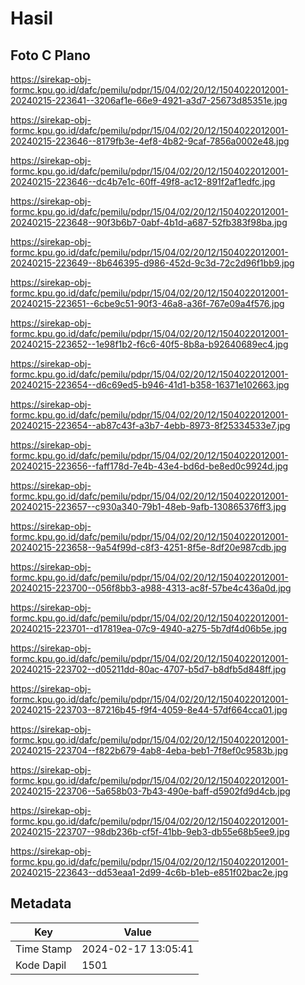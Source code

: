 # Hasil

## Foto C Plano

https://sirekap-obj-formc.kpu.go.id/dafc/pemilu/pdpr/15/04/02/20/12/1504022012001-20240215-223641--3206af1e-66e9-4921-a3d7-25673d85351e.jpg

https://sirekap-obj-formc.kpu.go.id/dafc/pemilu/pdpr/15/04/02/20/12/1504022012001-20240215-223646--8179fb3e-4ef8-4b82-9caf-7856a0002e48.jpg

https://sirekap-obj-formc.kpu.go.id/dafc/pemilu/pdpr/15/04/02/20/12/1504022012001-20240215-223646--dc4b7e1c-60ff-49f8-ac12-891f2af1edfc.jpg

https://sirekap-obj-formc.kpu.go.id/dafc/pemilu/pdpr/15/04/02/20/12/1504022012001-20240215-223648--90f3b6b7-0abf-4b1d-a687-52fb383f98ba.jpg

https://sirekap-obj-formc.kpu.go.id/dafc/pemilu/pdpr/15/04/02/20/12/1504022012001-20240215-223649--8b646395-d986-452d-9c3d-72c2d96f1bb9.jpg

https://sirekap-obj-formc.kpu.go.id/dafc/pemilu/pdpr/15/04/02/20/12/1504022012001-20240215-223651--6cbe9c51-90f3-46a8-a36f-767e09a4f576.jpg

https://sirekap-obj-formc.kpu.go.id/dafc/pemilu/pdpr/15/04/02/20/12/1504022012001-20240215-223652--1e98f1b2-f6c6-40f5-8b8a-b92640689ec4.jpg

https://sirekap-obj-formc.kpu.go.id/dafc/pemilu/pdpr/15/04/02/20/12/1504022012001-20240215-223654--d6c69ed5-b946-41d1-b358-16371e102663.jpg

https://sirekap-obj-formc.kpu.go.id/dafc/pemilu/pdpr/15/04/02/20/12/1504022012001-20240215-223654--ab87c43f-a3b7-4ebb-8973-8f25334533e7.jpg

https://sirekap-obj-formc.kpu.go.id/dafc/pemilu/pdpr/15/04/02/20/12/1504022012001-20240215-223656--faff178d-7e4b-43e4-bd6d-be8ed0c9924d.jpg

https://sirekap-obj-formc.kpu.go.id/dafc/pemilu/pdpr/15/04/02/20/12/1504022012001-20240215-223657--c930a340-79b1-48eb-9afb-130865376ff3.jpg

https://sirekap-obj-formc.kpu.go.id/dafc/pemilu/pdpr/15/04/02/20/12/1504022012001-20240215-223658--9a54f99d-c8f3-4251-8f5e-8df20e987cdb.jpg

https://sirekap-obj-formc.kpu.go.id/dafc/pemilu/pdpr/15/04/02/20/12/1504022012001-20240215-223700--056f8bb3-a988-4313-ac8f-57be4c436a0d.jpg

https://sirekap-obj-formc.kpu.go.id/dafc/pemilu/pdpr/15/04/02/20/12/1504022012001-20240215-223701--d17819ea-07c9-4940-a275-5b7df4d06b5e.jpg

https://sirekap-obj-formc.kpu.go.id/dafc/pemilu/pdpr/15/04/02/20/12/1504022012001-20240215-223702--d05211dd-80ac-4707-b5d7-b8dfb5d848ff.jpg

https://sirekap-obj-formc.kpu.go.id/dafc/pemilu/pdpr/15/04/02/20/12/1504022012001-20240215-223703--87216b45-f9f4-4059-8e44-57df664cca01.jpg

https://sirekap-obj-formc.kpu.go.id/dafc/pemilu/pdpr/15/04/02/20/12/1504022012001-20240215-223704--f822b679-4ab8-4eba-beb1-7f8ef0c9583b.jpg

https://sirekap-obj-formc.kpu.go.id/dafc/pemilu/pdpr/15/04/02/20/12/1504022012001-20240215-223706--5a658b03-7b43-490e-baff-d5902fd9d4cb.jpg

https://sirekap-obj-formc.kpu.go.id/dafc/pemilu/pdpr/15/04/02/20/12/1504022012001-20240215-223707--98db236b-cf5f-41bb-9eb3-db55e68b5ee9.jpg

https://sirekap-obj-formc.kpu.go.id/dafc/pemilu/pdpr/15/04/02/20/12/1504022012001-20240215-223643--dd53eaa1-2d99-4c6b-b1eb-e851f02bac2e.jpg


## Metadata

| Key        | Value               |
| ---------- | ------------------- |
| Time Stamp | 2024-02-17 13:05:41 |
| Kode Dapil | 1501                |



